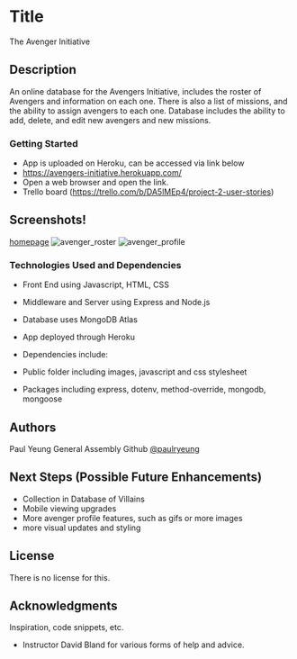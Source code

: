 # Title

The Avenger Initiative

## Description

An online database for the Avengers Initiative, includes the roster of Avengers and information on each one. There is also a list of missions, and the ability to assign avengers to each one. Database includes the ability to add, delete, and edit new avengers and new missions.

### Getting Started

- App is uploaded on Heroku, can be accessed via link below
- https://avengers-initiative.herokuapp.com/
- Open a web browser and open the link.
- Trello board (https://trello.com/b/DA5lMEp4/project-2-user-stories)

## Screenshots!

[homepage](https://user-images.githubusercontent.com/105737940/177877881-4eecd5bd-3add-4797-9fb9-f3adbb47ac0e.png)
![avenger_roster](https://user-images.githubusercontent.com/105737940/177877913-a9d1d82d-d688-469f-afa9-9b0a1bc22706.png)
![avenger_profile](https://user-images.githubusercontent.com/105737940/177877922-aa647a11-3f26-438a-8b91-72167618f463.png)


### Technologies Used and Dependencies

- Front End using Javascript, HTML, CSS
- Middleware and Server using Express and Node.js
- Database uses MongoDB Atlas
- App deployed through Heroku

- Dependencies include:
- Public folder including images, javascript and css stylesheet
- Packages including express, dotenv, method-override, mongodb, mongoose

## Authors

Paul Yeung
General Assembly Github [@paulryeung](https://git.generalassemb.ly/paulryeung/avengers-initiative)

## Next Steps (Possible Future Enhancements)

- Collection in Database of Villains
- Mobile viewing upgrades
- More avenger profile features, such as gifs or more images
- more visual updates and styling

## License

There is no license for this.

## Acknowledgments

Inspiration, code snippets, etc.

- Instructor David Bland for various forms of help and advice.
